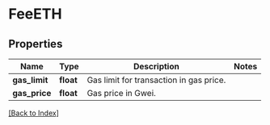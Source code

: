# FeeETH

## Properties

Name | Type | Description | Notes
------------ | ------------- | ------------- | -------------
**gas_limit** | **float** | Gas limit for transaction in gas price. |
**gas_price** | **float** | Gas price in Gwei. |

[[Back to Index]](../index.md)
